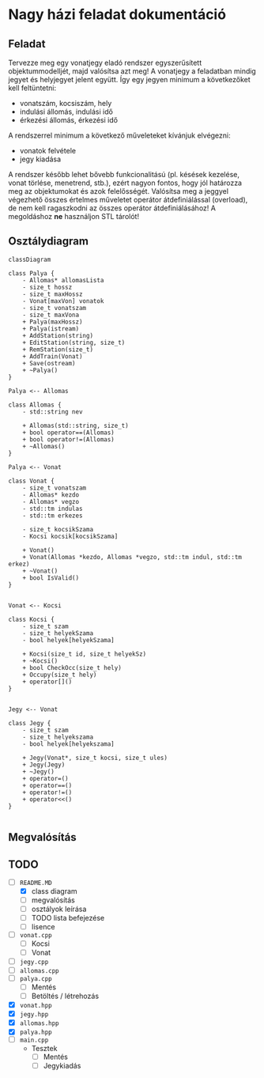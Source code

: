 # Nagy házi feladat dokumentáció
## Feladat

Tervezze meg egy vonatjegy eladó rendszer egyszerűsített objektummodelljét, majd valósítsa azt meg! A vonatjegy a feladatban mindig jegyet és helyjegyet jelent együtt. Így egy jegyen minimum a következőket kell feltüntetni:

- vonatszám, kocsiszám, hely
- indulási állomás, indulási idő
- érkezési állomás, érkezési idő

A rendszerrel minimum a következő műveleteket kívánjuk elvégezni:

- vonatok felvétele
- jegy kiadása

A rendszer később lehet bővebb funkcionalitású (pl. késések kezelése, vonat törlése, menetrend, stb.), ezért nagyon fontos, hogy jól határozza meg az objektumokat és azok felelősségét.
Valósítsa meg a jeggyel végezhető összes értelmes műveletet operátor átdefiniálással (overload), de nem kell ragaszkodni az összes operátor átdefiniálásához! A megoldáshoz **ne** használjon STL tárolót!

## Osztálydiagram

```mermaid
classDiagram

class Palya {
    - Allomas* allomasLista
    - size_t hossz
    - size_t maxHossz
    - Vonat[maxVon] vonatok
    - size_t vonatszam
    - size_t maxVona
    + Palya(maxHossz)
    + Palya(istream)
    + AddStation(string)
    + EditStation(string, size_t)
    + RemStation(size_t)
    + AddTrain(Vonat)
    + Save(ostream)
    + ~Palya()
}

Palya <-- Allomas

class Allomas {
	- std::string nev

    + Allomas(std::string, size_t)
    + bool operator==(Allomas)
    + bool operator!=(Allomas)
    + ~Allomas()
}

Palya <-- Vonat

class Vonat {
	- size_t vonatszam
	- Allomas* kezdo
	- Allomas* vegzo
	- std::tm indulas
	- std::tm erkezes

	- size_t kocsikSzama
	- Kocsi kocsik[kocsikSzama]

	+ Vonat()
	+ Vonat(Allomas *kezdo, Allomas *vegzo, std::tm indul, std::tm erkez)
	+ ~Vonat()
	+ bool IsValid()
}


Vonat <-- Kocsi

class Kocsi {
	- size_t szam
	- size_t helyekSzama
	- bool helyek[helyekSzama]

	+ Kocsi(size_t id, size_t helyekSz)
	+ ~Kocsi()
	+ bool CheckOcc(size_t hely)
	+ Occupy(size_t hely)
	+ operator[]()
}


Jegy <-- Vonat

class Jegy {
	- size_t szam
	- size_t helyekszama
	- bool helyek[helyekszama]

	+ Jegy(Vonat*, size_t kocsi, size_t ules)
	+ Jegy(Jegy)
	+ ~Jegy()
	+ operator=()
	+ operator==()
	+ operator!=()
	+ operator<<()
}


```

## Megvalósítás



## TODO 

- [ ] `README.MD`
  - [x] class diagram
  - [ ] megvalósítás
  - [ ] osztályok leírása
  - [ ] TODO lista befejezése
  - [ ] lisence
- [ ] `vonat.cpp`
  - [ ] Kocsi
  - [ ] Vonat
- [ ] `jegy.cpp`
- [ ] `allomas.cpp`
- [ ] `palya.cpp`
  - [ ] Mentés
  - [ ] Betöltés / létrehozás
- [x] `vonat.hpp`
- [x] `jegy.hpp`
- [x] `allomas.hpp`
- [x] `palya.hpp`
- [ ] `main.cpp`
  - Tesztek
    - [ ] Mentés
    - [ ] Jegykiadás 